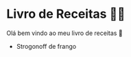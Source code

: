 # Livro de Receitas :man_cook:

Olá bem vindo ao meu livro de receitas :wave:



- Strogonoff de frango